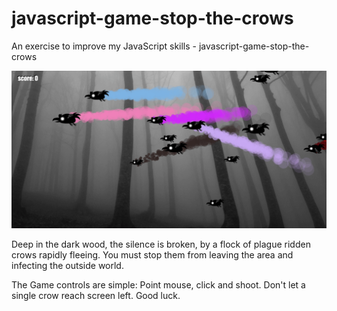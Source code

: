 # javascript-game-stop-the-crows
An exercise to improve my JavaScript skills - javascript-game-stop-the-crows

![Screenshot](javascript-game-stop-the-crows.png)

Deep in the dark wood, the silence is broken, by a flock of plague ridden crows rapidly fleeing. 
You must stop them from leaving the area and infecting the outside world.

The Game controls are simple: 
Point mouse, click and shoot. 
Don't let a single crow reach screen left. Good luck.
